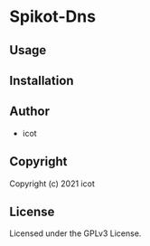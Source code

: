 # Spikot-Dns

## Usage

## Installation

## Author

* icot

## Copyright

Copyright (c) 2021 icot

## License

Licensed under the GPLv3 License.
